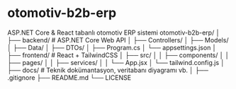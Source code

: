 # otomotiv-b2b-erp
ASP.NET Core &amp; React tabanlı otomotiv ERP sistemi
otomotiv-b2b-erp/
│
├── backend/                    # ASP.NET Core Web API
│   ├── Controllers/
│   ├── Models/
│   ├── Data/
│   ├── DTOs/
│   ├── Program.cs
│   └── appsettings.json
│
├── frontend/                   # React + TailwindCSS
│   ├── src/
│   │   ├── components/
│   │   ├── pages/
│   │   ├── services/
│   │   └── App.jsx
│   └── tailwind.config.js
│
├── docs/                       # Teknik dokümantasyon, veritabanı diyagramı vb.
│
├── .gitignore
├── README.md
└── LICENSE
